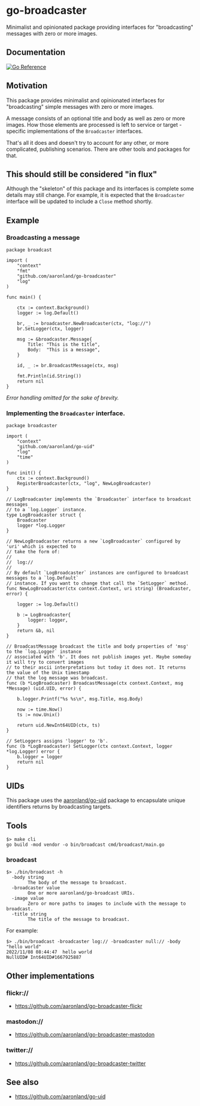 # go-broadcaster

Minimalist and opinionated package providing interfaces for "broadcasting" messages with zero or more images.

## Documentation

[![Go Reference](https://pkg.go.dev/badge/github.com/aaronland/go-broadcaster.svg)](https://pkg.go.dev/github.com/aaronland/go-broadcaster)

## Motivation

This package provides minimalist and opinionated interfaces for "broadcasting" simple messages with zero or more images.

A message consists of an optional title and body as well as zero or more images. How those elements are processed is left to service or target -specific implementations of the `Broadcaster` interfaces.

That's all it does and doesn't try to account for any other, or more complicated, publishing scenarios. There are other tools and packages for that.

## This should still be considered "in flux"

Although the "skeleton" of this package and its interfaces is complete some details may still change. For example, it is expected that the `Broadcaster` interface will be updated to include a `Close` method shortly.

## Example

### Broadcasting a message

```
package broadcast

import (
	"context"
	"fmt"
	"github.com/aaronland/go-broadcaster"
	"log"
)

func main() {

	ctx := context.Background()     
	logger := log.Default()

	br, _ := broadcaster.NewBroadcaster(ctx, "log://")
	br.SetLogger(ctx, logger)

	msg := &broadcaster.Message{
		Title: "This is the title",
		Body:  "This is a message",
	}

	id, _ := br.BroadcastMessage(ctx, msg)

	fmt.Println(id.String())
	return nil
}
```

_Error handling omitted for the sake of brevity._

### Implementing the `Broadcaster` interface.

```
package broadcaster

import (
	"context"
	"github.com/aaronland/go-uid"
	"log"
	"time"
)

func init() {
	ctx := context.Background()
	RegisterBroadcaster(ctx, "log", NewLogBroadcaster)
}

// LogBroadcaster implements the `Broadcaster` interface to broadcast messages
// to a `log.Logger` instance.
type LogBroadcaster struct {
	Broadcaster
	logger *log.Logger
}

// NewLogBroadcaster returns a new `LogBroadcaster` configured by 'uri' which is expected to
// take the form of:
//
//	log://
//
// By default `LogBroadcaster` instances are configured to broadcast messages to a `log.Default`
// instance. If you want to change that call the `SetLogger` method.
func NewLogBroadcaster(ctx context.Context, uri string) (Broadcaster, error) {
	
	logger := log.Default()
	
	b := LogBroadcaster{
		logger: logger,
	}
	return &b, nil
}

// BroadcastMessage broadcast the title and body properties of 'msg' to the `log.Logger` instance
// associated with 'b'. It does not publish images yet. Maybe someday it will try to convert images
// to their ascii interpretations but today it does not. It returns the value of the Unix timestamp
// that the log message was broadcast.
func (b *LogBroadcaster) BroadcastMessage(ctx context.Context, msg *Message) (uid.UID, error) {
	
	b.logger.Printf("%s %s\n", msg.Title, msg.Body)

	now := time.Now()
	ts := now.Unix()

	return uid.NewInt64UID(ctx, ts)
}

// SetLoggers assigns 'logger' to 'b'.
func (b *LogBroadcaster) SetLogger(ctx context.Context, logger *log.Logger) error {
	b.logger = logger
	return nil
}
```

## UIDs

This package uses the [aaronland/go-uid](https://github.com/aaronland/go-uid) package to encapsulate unique identifiers returns by broadcasting targets.

## Tools

```
$> make cli
go build -mod vendor -o bin/broadcast cmd/broadcast/main.go
```

### broadcast

```
$> ./bin/broadcast -h
  -body string
    	The body of the message to broadcast.
  -broadcaster value
    	One or more aaronland/go-broadcast URIs.
  -image value
    	Zero or more paths to images to include with the message to broadcast.
  -title string
    	The title of the message to broadcast.
```

For example:

```
$> ./bin/broadcast -broadcaster log:// -broadcaster null:// -body "hello world"
2022/11/08 08:44:47  hello world
NullUID# Int64UID#1667925887
```

## Other implementations

### flickr://

* https://github.com/aaronland/go-broadcaster-flickr

### mastodon://

* https://github.com/aaronland/go-broadcaster-mastodon

### twitter://

* https://github.com/aaronland/go-broadcaster-twitter

## See also

* https://github.com/aaronland/go-uid

